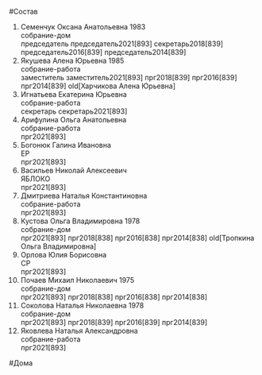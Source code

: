 #Состав  
1. Семенчук Оксана Анатольевна 1983  
    собрание-дом  
    председатель председатель2021[893] секретарь2018[839] председатель2016[839] председатель2014[839]  
2. Якушева Алена Юрьевна 1985  
    собрание-работа  
    заместитель заместитель2021[893] прг2018[839] прг2016[839] прг2014[839] old[Харчикова Алена Юрьевна]  
3. Игнатьева Екатерина Юрьевна  
    собрание-работа  
    секретарь секретарь2021[893]  
4. Арифулина Ольга Анатольевна  
    собрание-работа  
    прг2021[893]  
5. Богонюк Галина Ивановна  
    ЕР  
    прг2021[893]  
6. Васильев Николай Алексеевич  
    ЯБЛОКО  
    прг2021[893]  
7. Дмитриева Наталья Константиновна  
    собрание-работа  
    прг2021[893]  
8. Кустова Ольга Владимировна 1978  
    собрание-дом  
    прг2021[893] прг2018[838] прг2016[838] прг2014[838] old[Тропкина Ольга Владимировна]  
9. Орлова Юлия Борисовна  
    СР  
    прг2021[893]  
10. Почаев Михаил Николаевич 1975  
    собрание-дом  
    прг2021[893] прг2018[838] прг2016[838] прг2014[838]  
11. Соколова Наталья Николаевна 1978  
    собрание-дом  
    прг2021[893] прг2018[839] прг2016[839] прг2014[839]  
12. Яковлева Наталья Александровна  
    собрание-работа  
    прг2021[893]  
  
#Дома  
